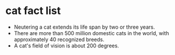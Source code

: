 # cat fact list

- Neutering a cat extends its life span by two or three years.
- There are more than 500 million domestic cats in the world, with approximately 40 recognized breeds.
- A cat's field of vision is about 200 degrees.